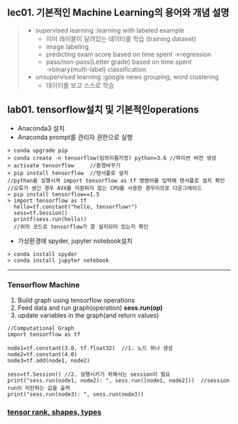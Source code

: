 ## lec01. 기본적인 Machine Learning의 용어와 개념 설명
> - supervised learning :learning with labeled example 
>   - 이미 레이블이 달려있는 데이터를 학습  (training dataset)  
>   - image labeling  
>   - predicting exam score based on time spent →regression  
>   - pass/non-pass(Letter grade) based on time spent →binary(multi-label) classification  
> - unsupervised learning :google news grouping, word clustering   
>   - 데이터를 보고 스스로 학습  

## lab01. tensorflow설치 및 기본적인operations
- Anaconda3 설치  
- Anaconda prompt를 관리자 권한으로 실행 
```
> conda upgrade pip
> conda create -n tensorflow(임의이름지정) python=3.6 //파이썬 버전 생성
> activate tensorflow     //환경바꾸기
> pip install tensorflow  //텐서플로 설치
//python을 실행시켜 import tensorflow as tf 명령어를 입력해 텐서플로 설치 확인
//오류가 생긴 경우 AVX를 지원하지 않는 CPU를 사용한 경우이므로 다운그레이드
> pip install tensorflow==1.5
> import tensorflow as tf
  hello=tf.constant("hello, tensorflow!")
  sess=tf.Session()
  printf(sess.run(hello))
  //위의 코드로 tensorflow가 잘 설치되어 있는지 확인
```
- 가상환경에 spyder, jupyter notebook설치
```
> conda install spyder
> conda install jupyter notebook
```
--------------------------------------
### Tensorflow Machine
1. Build graph using tensorflow operations
2. Feed data and run graph(operation) **sess.run(op)**
3. update variables in the graph(and return values)

```
//Computational Graph
import tensorflow as tf

node1=tf.constant(3.0, tf.float32)  //1. 노드 하나 생성
node2=tf.constant(4.0)
node3=tf.add(node1, node2) 

sess=tf.Session() //2. 실행시키기 위해서는 session이 필요
print("sess.run(node1, node2): ", sess.run([node1, node2]))  //session run이 리턴하는 값을 출력
print("sess.run(node3): ", sess.run(node3))
```
### [tensor rank, shapes, types](https://chromium.googlesource.com/external/github.com/tensorflow/tensorflow/+/r0.7/tensorflow/g3doc/resources/dims_types.md)
